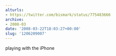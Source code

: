 ```yaml
---
alturls:
- https://twitter.com/bismark/status/775483666
archive:
- 2008-03
date: '2008-03-22T18:03:27+00:00'
slug: '1206209007'
---
```


playing with the iPhone

